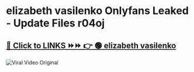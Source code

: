 
 # elizabeth vasilenko Onlyfans Leaked - Update Files r04oj

## <h2><a href="https://clipsfans.com/elizabeth_vasilenko&ref=git">🔗 Click to LINKS ⏩⏩ 👉 🟢 elizabeth vasilenko </a></h2>

<a href="https://clipsfans.com/elizabeth_vasilenko&ref=git" rel="nofollow" data-target="animated-image.originalLink"><img src="https://i.ibb.co.com/xMMVF88/686577567.gif" alt="Viral Video Original" style="max-width: 100%; display: inline-block;" data-target="animated-image.originalImage"></a>

